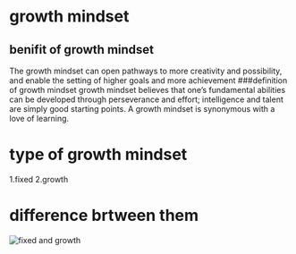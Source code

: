 # growth mindset
## benifit of growth mindset
The growth mindset can open pathways to more creativity and possibility, and enable the setting of higher goals and more achievement
###definition of growth mindset
growth mindset believes that one’s fundamental abilities can be developed through perseverance and effort; intelligence and talent are simply good starting points. A growth mindset is synonymous with a love of learning.
# type of growth mindset
1.fixed 
2.growth
# difference brtween them 
![fixed and growth](https://i2.wp.com/www.brainpickings.org/wp-content/uploads/2012/04/taschen_informationgraphics10.jpg?w=680&ssl=1)
